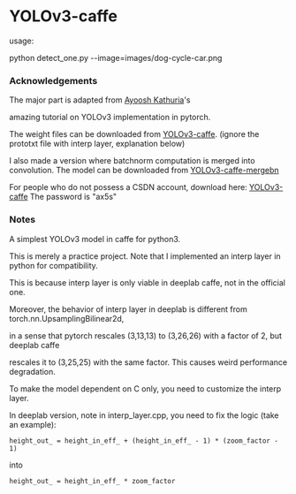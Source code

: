 # YOLOv3-caffe

usage: 

python detect_one.py --image=images/dog-cycle-car.png

### Acknowledgements

The major part is adapted from [Ayoosh Kathuria](https://github.com/ayooshkathuria)'s

amazing tutorial on YOLOv3 implementation in pytorch. 

The weight files can be downloaded from [YOLOv3-caffe](https://download.csdn.net/download/jason_ranger/10452595).
(ignore the prototxt file with interp layer, explanation below)

I also made a version where batchnorm computation is merged into convolution. The model can be downloaded from [YOLOv3-caffe-mergebn](https://download.csdn.net/download/jason_ranger/10519464)

For people who do not possess a CSDN account, download here: [YOLOv3-caffe](https://pan.baidu.com/s/19t_OXtgF3qR0UnxmbDY9YA)
The password is "ax5s"

### Notes

A simplest YOLOv3 model in caffe for python3.

This is merely a practice project. Note that I implemented an interp layer in python for compatibility.

This is because interp layer is only viable in deeplab caffe, not in the official one. 

Moreover, the behavior of interp layer in deeplab is different from torch.nn.UpsamplingBilinear2d,

in a sense that pytorch rescales (3,13,13) to (3,26,26) with a factor of 2, but deeplab caffe 

rescales it to (3,25,25) with the same factor. This causes weird performance degradation.

To make the model dependent on C only, you need to customize the interp layer.

In deeplab version, note in interp_layer.cpp, you need to fix the logic (take an example):

`height_out_ = height_in_eff_ + (height_in_eff_ - 1) * (zoom_factor - 1)`

into

`height_out_ = height_in_eff_ * zoom_factor`

